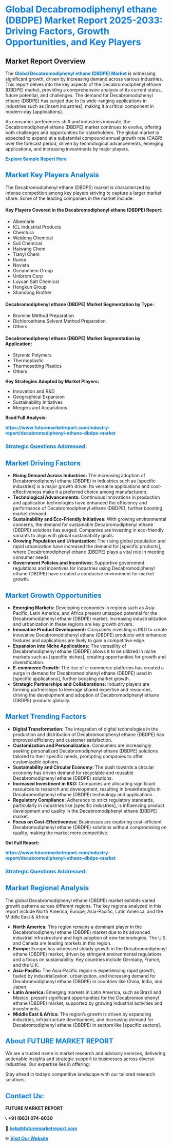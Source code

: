<h1 style="color: #007BFF;">Global Decabromodiphenyl ethane (DBDPE) Market Report 2025-2033: Driving Factors, Growth Opportunities, and Key Players</h1>

<section id="overview">
<h2>Market Report Overview</h2>
<p>The <a href="https://www.futuremarketreport.com/industry-report/decabromodiphenyl-ethane-dbdpe-market" style="color: #007BFF; text-decoration: none;"><strong>Global Decabromodiphenyl ethane (DBDPE) Market</strong></a> is witnessing significant growth, driven by increasing demand across various industries. This report delves into the key aspects of the Decabromodiphenyl ethane (DBDPE) market, providing a comprehensive analysis of its current status, future potential, and challenges. The demand for Decabromodiphenyl ethane (DBDPE) has surged due to its wide-ranging applications in industries such as [insert industries], making it a critical component in modern-day [applications].</p>
<p>As consumer preferences shift and industries innovate, the Decabromodiphenyl ethane (DBDPE) market continues to evolve, offering both challenges and opportunities for stakeholders. The global market is expected to expand at a substantial compound annual growth rate (CAGR) over the forecast period, driven by technological advancements, emerging applications, and increasing investments by major players.</p>
</section>

<section id="overview">
<p><a href="https://www.futuremarketreport.com/request-sample/reportId=89805" style="color: #007BFF; text-decoration: none;"><strong>Explore Sample Report Here</strong></a></p>
</section>

<section id="key-players">
<h2 style="color: #007BFF;">Market Key Players Analysis</h2>
<p>The Decabromodiphenyl ethane (DBDPE) market is characterized by intense competition among key players striving to capture a larger market share. Some of the leading companies in the market include:</p>
<h4>Key Players Covered in the Decabromodiphenyl ethane (DBDPE) Report:</h4>
<ul><li>Albemarle</li><li>ICL Industrial Products</li><li>Chemtura</li><li>Weidong Chemical</li><li>Suli Chemical</li><li>Haiwang Chem</li><li>Tianyi Chem</li><li>Runke</li><li>Novista</li><li>Oceanchem Group</li><li>Unibrom Corp</li><li>Luyuan Salt Chemical</li><li>Hongkun Group</li><li>Shandong Brother</li></ul>
<h4>Decabromodiphenyl ethane (DBDPE) Market Segmentation by Type:</h4>
<ul><li>Bromine Method Preparation</li><li>Dichloroethane Solvent Method Preparation</li><li>Others</li></ul>

<h4>Decabromodiphenyl ethane (DBDPE) Market Segmentation by Application:</h4>
<ul><li>Styrenic Polymers</li><li>Thermoplastic</li><li>Thermosetting Plastics</li><li>Others</li></ul>
<p><strong>Key Strategies Adopted by Market Players:</strong></p>
<ul>
<li>Innovation and R&D</li>
<li>Geographical Expansion</li>
<li>Sustainability Initiatives</li>
<li>Mergers and Acquisitions</li>
</ul>
</section>

<section>
<p><strong>Read Full Analysis: </strong></p><a href="https://www.futuremarketreport.com/industry-report/decabromodiphenyl-ethane-dbdpe-market" style="color: #007BFF; text-decoration: none;"><strong>https://www.futuremarketreport.com/industry-report/decabromodiphenyl-ethane-dbdpe-market</strong></a>
<h3 style="color: #007BFF;">Strategic Questions Addressed:</h3>
</section>

<section id="driving-factors">
<h2 style="color: #007BFF;">Market Driving Factors</h2>
<ul>
<li><strong>Rising Demand Across Industries:</strong> The increasing adoption of Decabromodiphenyl ethane (DBDPE) in industries such as [specific industries] is a major growth driver. Its versatile applications and cost-effectiveness make it a preferred choice among manufacturers.</li>
<li><strong>Technological Advancements:</strong> Continuous innovations in production and application technologies have enhanced the efficiency and performance of Decabromodiphenyl ethane (DBDPE), further boosting market demand.</li>
<li><strong>Sustainability and Eco-Friendly Initiatives:</strong> With growing environmental concerns, the demand for sustainable Decabromodiphenyl ethane (DBDPE) solutions has surged. Companies are investing in eco-friendly variants to align with global sustainability goals.</li>
<li><strong>Growing Population and Urbanization:</strong> The rising global population and rapid urbanization have increased the demand for [specific products], where Decabromodiphenyl ethane (DBDPE) plays a vital role in meeting consumer needs.</li>
<li><strong>Government Policies and Incentives:</strong> Supportive government regulations and incentives for industries using Decabromodiphenyl ethane (DBDPE) have created a conducive environment for market growth.</li>
</ul>
</section>

<section id="growth-opportunities">
<h2 style="color: #007BFF;">Market Growth Opportunities</h2>
<ul>
<li><strong>Emerging Markets:</strong> Developing economies in regions such as Asia-Pacific, Latin America, and Africa present untapped potential for the Decabromodiphenyl ethane (DBDPE) market. Increasing industrialization and urbanization in these regions are key growth drivers.</li>
<li><strong>Innovative Product Development:</strong> Companies investing in R&D to create innovative Decabromodiphenyl ethane (DBDPE) products with enhanced features and applications are likely to gain a competitive edge.</li>
<li><strong>Expansion into Niche Applications:</strong> The versatility of Decabromodiphenyl ethane (DBDPE) allows it to be utilized in niche markets such as [specific niches], creating opportunities for growth and diversification.</li>
<li><strong>E-commerce Growth:</strong> The rise of e-commerce platforms has created a surge in demand for Decabromodiphenyl ethane (DBDPE) used in [specific applications], further boosting market growth.</li>
<li><strong>Strategic Partnerships and Collaborations:</strong> Industry players are forming partnerships to leverage shared expertise and resources, driving the development and adoption of Decabromodiphenyl ethane (DBDPE) products globally.</li>
</ul>
</section>

<section id="trending-factors">
<h2 style="color: #007BFF;">Market Trending Factors</h2>
<ul>
<li><strong>Digital Transformation:</strong> The integration of digital technologies in the production and distribution of Decabromodiphenyl ethane (DBDPE) has improved efficiency and customer satisfaction.</li>
<li><strong>Customization and Personalization:</strong> Consumers are increasingly seeking personalized Decabromodiphenyl ethane (DBDPE) solutions tailored to their specific needs, prompting companies to offer customizable options.</li>
<li><strong>Sustainability and Circular Economy:</strong> The push towards a circular economy has driven demand for recyclable and reusable Decabromodiphenyl ethane (DBDPE) solutions.</li>
<li><strong>Increased Investment in R&D:</strong> Companies are allocating significant resources to research and development, resulting in breakthroughs in Decabromodiphenyl ethane (DBDPE) technology and applications.</li>
<li><strong>Regulatory Compliance:</strong> Adherence to strict regulatory standards, particularly in industries like [specific industries], is influencing product development and quality in the Decabromodiphenyl ethane (DBDPE) market.</li>
<li><strong>Focus on Cost-Effectiveness:</strong> Businesses are exploring cost-efficient Decabromodiphenyl ethane (DBDPE) solutions without compromising on quality, making the market more competitive.</li>
</ul>
</section>

<section>
<p><strong>Get Full Report: </strong></p><a href="https://www.futuremarketreport.com/industry-report/decabromodiphenyl-ethane-dbdpe-market" style="color: #007BFF; text-decoration: none;"><strong>https://www.futuremarketreport.com/industry-report/decabromodiphenyl-ethane-dbdpe-market</strong></a>
<h3 style="color: #007BFF;">Strategic Questions Addressed:</h3>
</section>


<section id="regional-analysis">
<h2 style="color: #007BFF;">Market Regional Analysis</h2>
<p>The global Decabromodiphenyl ethane (DBDPE) market exhibits varied growth patterns across different regions. The key regions analyzed in this report include North America, Europe, Asia-Pacific, Latin America, and the Middle East & Africa:</p>
<ul>
<li><strong>North America:</strong> This region remains a dominant player in the Decabromodiphenyl ethane (DBDPE) market due to its advanced industrial infrastructure and high adoption of new technologies. The U.S. and Canada are leading markets in this region.</li>
<li><strong>Europe:</strong> Europe has witnessed steady growth in the Decabromodiphenyl ethane (DBDPE) market, driven by stringent environmental regulations and a focus on sustainability. Key countries include Germany, France, and the U.K.</li>
<li><strong>Asia-Pacific:</strong> The Asia-Pacific region is experiencing rapid growth, fueled by industrialization, urbanization, and increasing demand for Decabromodiphenyl ethane (DBDPE) in countries like China, India, and Japan.</li>
<li><strong>Latin America:</strong> Emerging markets in Latin America, such as Brazil and Mexico, present significant opportunities for the Decabromodiphenyl ethane (DBDPE) market, supported by growing industrial activities and investments.</li>
<li><strong>Middle East & Africa:</strong> The region’s growth is driven by expanding industries, infrastructure development, and increasing demand for Decabromodiphenyl ethane (DBDPE) in sectors like [specific sectors].</li>
</ul>
</section>

<footer>
<h2 style="color: #007BFF;">About FUTURE MARKET REPORT</h2>
<p>We are a trusted name in market research and advisory services, delivering actionable insights and strategic support to businesses across diverse industries. Our expertise lies in offering:</p>

<p>Stay ahead in today’s competitive landscape with our tailored research solutions.</p>

<h2 style="color: #007BFF;">Contact Us:</h2>
<p><strong>FUTURE MARKET REPORT</strong></p>
<p>📞 <strong>+91 (883) 074-8030</strong></p>
<p>📧 <strong><a href="mailto:help@futuremarketreport.com" style="color: #007BFF;">help@futuremarketreport.com</a></strong></p>
<p>🌐 <strong><a href="https://www.futuremarketreport.com/" style="color: #007BFF;">Visit Our Website</a></strong></p>
</footer>
